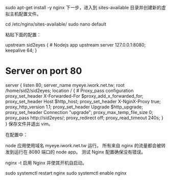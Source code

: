 sudo apt-get install -y nginx
下一步，进入到 sites-available 目录并创建新的虚拟主机配置文件。

cd /etc/nginx/sites-available/
sudo nano default

粘贴下面的配置：

upstream sid2eyes {
    # Nodejs app upstream
    server 127.0.0.1:8080;
    keepalive 64;
}
# Server on port 80
server {
    listen 80;
    server_name myeye.iwork.net.tw;
    root /home/sid2/sid2eyes;
    location / {
        # Proxy_pass configuration
        proxy_set_header X-Forwarded-For $proxy_add_x_forwarded_for;
        proxy_set_header Host $http_host;
        proxy_set_header X-NginX-Proxy true;
        proxy_http_version 1.1;
        proxy_set_header Upgrade $http_upgrade;
        proxy_set_header Connection "upgrade";
        proxy_max_temp_file_size 0;
        proxy_pass http://sid2eyes/;
        proxy_redirect off;
        proxy_read_timeout 240s;
    }
}
保存文件并退出 vim。

在配置中：

node 应用使用域名 myeye.iwork.net.tw 运行。
所有来自 nginx 的流量都会被转发到运行在 8080 端口的 node app。
测试 Nginx 配置确保没有错误。

nginx -t
启用 Nginx 并使其开机自启动。

sudo systemctl restart nginx
sudo systemctl enable nginx